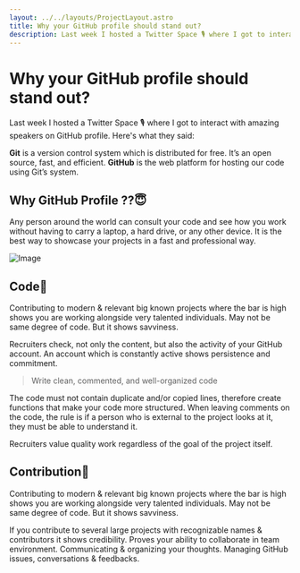```yaml
---
layout: ../../layouts/ProjectLayout.astro
title: Why your GitHub profile should stand out?
description: Last week I hosted a Twitter Space 🎙️ where I got to interact with amazing speakers on GitHub... Tagged with github, beginners, career.
---
```


# Why your GitHub profile should stand out?
Last week I hosted a Twitter Space 🎙️ where I got to interact with amazing speakers on GitHub profile. Here's what they said:

**Git** is a version control system which is distributed for free. It’s an open source, fast, and efficient.
**GitHub** is the web platform for hosting our code using Git’s system.

## Why GitHub Profile ??😇
Any person around the world can consult your code and see how you work without having to carry a laptop, a hard drive, or any other device. It is the best way to showcase your projects in a fast and professional way.

![Image](https://res.cloudinary.com/practicaldev/image/fetch/s--ocdlhBEJ--/c_limit%2Cf_auto%2Cfl_progressive%2Cq_auto%2Cw_880/https://dev-to-uploads.s3.amazonaws.com/uploads/articles/z4dus61t77pnusb0k3ym.jpeg)

## Code📄
Contributing to modern & relevant big known projects where the bar is high shows you are working alongside very talented individuals. May not be same degree of code. But it shows savviness.

Recruiters check, not only the content, but also the activity of your GitHub account. An account which is constantly active shows persistence and commitment.

> Write clean, commented, and well-organized code

The code must not contain duplicate and/or copied lines, therefore create functions that make your code more structured. When leaving comments on the code, the rule is if a person who is external to the project looks at it, they must be able to understand it.

Recruiters value quality work regardless of the goal of the project itself.

## Contribution📌
Contributing to modern & relevant big known projects where the bar is high shows you are working alongside very talented individuals. May not be same degree of code. But it shows savviness.

If you contribute to several large projects with recognizable names & contributors it shows credibility. Proves your ability to collaborate in team environment. Communicating & organizing your thoughts. Managing GitHub issues, conversations & feedbacks.